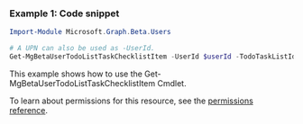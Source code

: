 ### Example 1: Code snippet

```powershellImport-Module Microsoft.Graph.Beta.Users

# A UPN can also be used as -UserId.
Get-MgBetaUserTodoListTaskChecklistItem -UserId $userId -TodoTaskListId $todoTaskListId -TodoTaskId $todoTaskId -ChecklistItemId $checklistItemId
```
This example shows how to use the Get-MgBetaUserTodoListTaskChecklistItem Cmdlet.
To learn about permissions for this resource, see the [permissions reference](/graph/permissions-reference).

